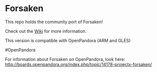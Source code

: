 # Forsaken

This repo holds the community port of Forsaken!

Check out the [Wiki](https://github.com/ForsakenX/forsaken/wiki) for more information.

This version is compatible with OpenPandora (ARM and GLES)

#OpenPandora

For information about Forsaken on OpenPandora, look here: http://boards.openpandora.org/index.php/topic/14178-projectx-forsaken/
